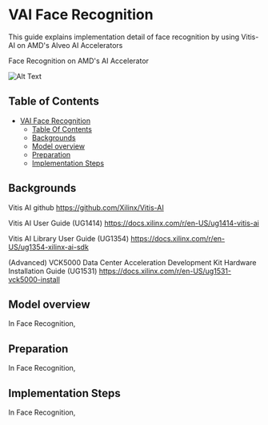 # VAI Face Recognition 
This guide explains implementation detail of face recognition by using Vitis-AI on AMD's Alveo AI Accelerators

Face Recognition on AMD's AI Accelerator

![Alt Text](./images/fr_tomcruise_sample.gif)

## Table of Contents
- [VAI Face Recognition](#VAI-Face-Recognition])
  - [Table Of Contents](#table-of-contents)
  - [Backgrounds](#backgrounds)
  - [Model overview](#model-overview)
  - [Preparation](#preparation)
  - [Implementation Steps](#implementation-steps)

## Backgrounds 

Vitis AI github
https://github.com/Xilinx/Vitis-AI

Vitis AI User Guide (UG1414)
https://docs.xilinx.com/r/en-US/ug1414-vitis-ai

Vitis AI Library User Guide (UG1354)
https://docs.xilinx.com/r/en-US/ug1354-xilinx-ai-sdk

(Advanced) VCK5000 Data Center Acceleration Development Kit Hardware Installation Guide (UG1531)
https://docs.xilinx.com/r/en-US/ug1531-vck5000-install
## Model overview

In Face Recognition, 

## Preparation 
In Face Recognition, 

## Implementation Steps
In Face Recognition, 

